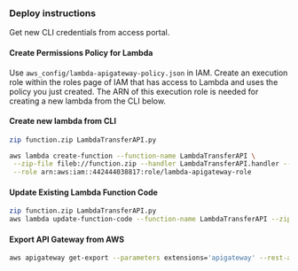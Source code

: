 ### Deploy instructions
Get new CLI credentials from access portal.
#### Create Permissions Policy for Lambda
Use `aws_config/lambda-apigateway-policy.json` in IAM.
Create an execution role within the roles page of IAM that has access to Lambda and uses the policy you just created.
The ARN of this execution role is needed for creating a new lambda from the CLI below.

#### Create new lambda from CLI
```bash
zip function.zip LambdaTransferAPI.py

aws lambda create-function --function-name LambdaTransferAPI \
 --zip-file fileb://function.zip --handler LambdaTransferAPI.handler --runtime python3.9 \
 --role arn:aws:iam::442444038817:role/lambda-apigateway-role
```



#### Update Existing Lambda Function Code
```bash
zip function.zip LambdaTransferAPI.py
aws lambda update-function-code --function-name LambdaTransferAPI --zip-file fileb://function.zip
```

#### Export API Gateway from AWS
```bash
aws apigateway get-export --parameters extensions='apigateway' --rest-api-id whu5vcahxe --stage-name test --export-type swagger TransferAPISwagger.json
```